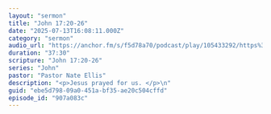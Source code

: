 ```yaml
---
layout: "sermon"
title: "John 17:20-26"
date: "2025-07-13T16:08:11.000Z"
category: "sermon"
audio_url: "https://anchor.fm/s/f5d78a70/podcast/play/105433292/https%3A%2F%2Fd3ctxlq1ktw2nl.cloudfront.net%2Fstaging%2F2025-6-13%2F403824334-44100-2-87e3dc3b5989c.m4a"
duration: "37:30"
scripture: "John 17:20-26"
series: "John"
pastor: "Pastor Nate Ellis"
description: "<p>Jesus prayed for us. </p>\n"
guid: "ebe5d798-09a0-451a-bf35-ae20c504cffd"
episode_id: "907a083c"
---
```


